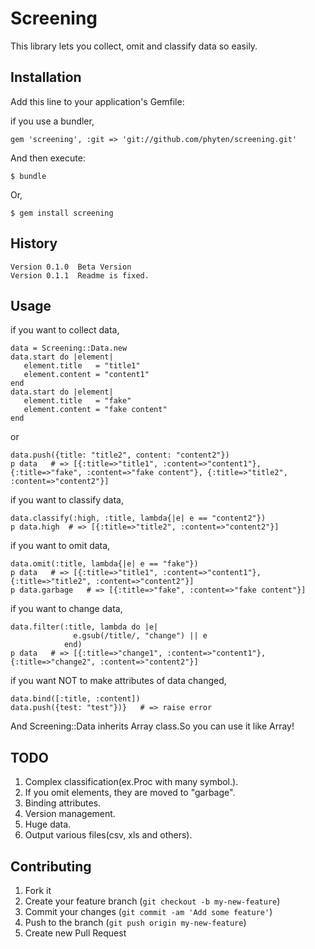 # Screening

This library lets you collect, omit and classify data so easily.

## Installation

Add this line to your application's Gemfile:

if you use a bundler,

    gem 'screening', :git => 'git://github.com/phyten/screening.git'

And then execute:

    $ bundle
    
Or,

    $ gem install screening

## History
    Version 0.1.0  Beta Version
    Version 0.1.1  Readme is fixed.
    
## Usage
if you want to collect data,

    data = Screening::Data.new
    data.start do |element|
       element.title   = "title1"
       element.content = "content1"
    end
    data.start do |element|
       element.title   = "fake"
       element.content = "fake content"
    end
    
or

    data.push({title: "title2", content: "content2"})    
    p data   # => [{:title=>"title1", :content=>"content1"}, {:title=>"fake", :content=>"fake content"}, {:title=>"title2", :content=>"content2"}]

if you want to classify data,

    data.classify(:high, :title, lambda{|e| e == "content2"})
    p data.high  # => [{:title=>"title2", :content=>"content2"}]
    
if you want to omit data,

    data.omit(:title, lambda{|e| e == "fake"})
    p data   # => [{:title=>"title1", :content=>"content1"}, {:title=>"title2", :content=>"content2"}]
    p data.garbage   # => [{:title=>"fake", :content=>"fake content"}]

if you want to change data,

    data.filter(:title, lambda do |e|
                  e.gsub(/title/, "change") || e
                end)
    p data   # => [{:title=>"change1", :content=>"content1"}, {:title=>"change2", :content=>"content2"}]
                 
if you want NOT to make attributes of data changed,

    data.bind([:title, :content])
    data.push({test: "test"})}   # => raise error
    
And Screening::Data inherits Array class.So you can use it like Array!
    
## TODO
1. Complex classification(ex.Proc with many symbol.).
2. If you omit elements, they are moved to "garbage".
3. Binding attributes.
4. Version management.
5. Huge data.
6. Output various files(csv, xls and others).
    
## Contributing

1. Fork it
2. Create your feature branch (`git checkout -b my-new-feature`)
3. Commit your changes (`git commit -am 'Add some feature'`)
4. Push to the branch (`git push origin my-new-feature`)
5. Create new Pull Request
